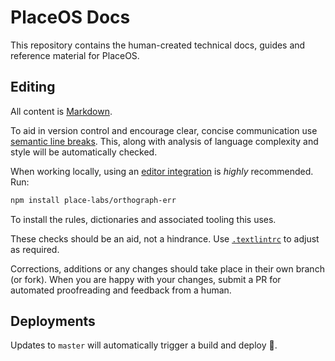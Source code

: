 # PlaceOS Docs

This repository contains the human-created technical docs, guides and reference material for PlaceOS.

## Editing

All content is [Markdown](https://www.markdownguide.org/).

To aid in version control and encourage clear, concise communication use [semantic line breaks](https://sembr.org/).
This, along with analysis of language complexity and style will be automatically checked.

When working locally, using an [editor integration](https://textlint.github.io/docs/integrations.html) is _highly_ recommended.
Run:
```bash
npm install place-labs/orthograph-err
```
To install the rules, dictionaries and associated tooling this uses.

These checks should be an aid, not a hindrance.
Use [`.textlintrc`](./.textlintrc) to adjust as required.

Corrections, additions or any changes should take place in their own branch (or fork).
When you are happy with your changes, submit a PR for automated proofreading and feedback from a human.

## Deployments

Updates to `master` will automatically trigger a build and deploy :robot:.
